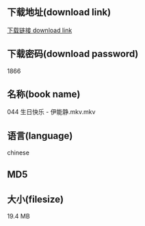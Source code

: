 ## 下载地址(download link)
[下载链接 download link](https://voluble-croquembouche-d321dc.netlify.app/?s=044+%E7%94%9F%E6%97%A5%E5%BF%AB%E4%B9%90+-+%E4%BC%8A%E8%83%BD%E9%9D%99.mkv)

## 下载密码(download password)
1866

## 名称(book name)
044 生日快乐 - 伊能静.mkv.mkv

## 语言(language)
chinese

## MD5


## 大小(filesize)
19.4 MB
